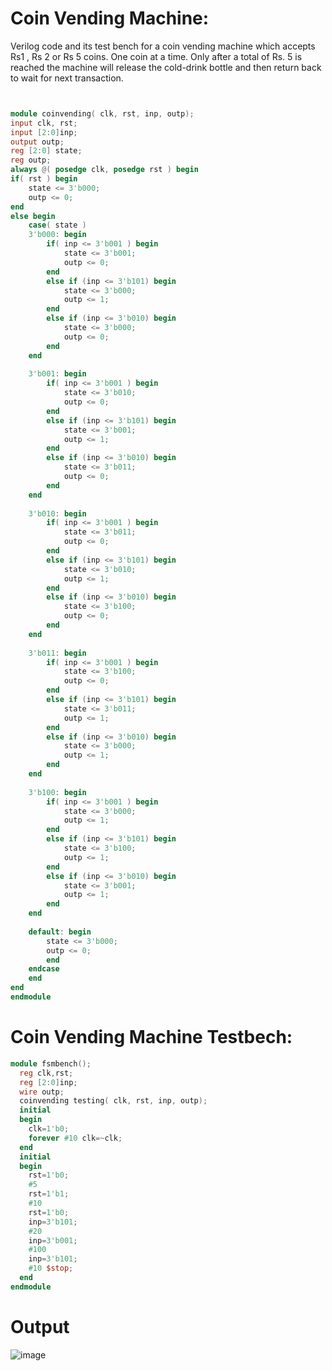 # Coin Vending Machine:
Verilog code and its test bench for a coin vending machine which accepts Rs1 , Rs 2 or Rs 5 coins. One coin at a
time. Only after a total of Rs. 5 is reached the machine will release the cold-drink bottle and then return back
to wait for next transaction.

```verilog 


module coinvending( clk, rst, inp, outp); 
input clk, rst;
input [2:0]inp; 
output outp; 
reg [2:0] state; 
reg outp; 
always @( posedge clk, posedge rst ) begin 
if( rst ) begin 
	state <= 3'b000; 
	outp <= 0; 
end 
else begin 
	case( state ) 
	3'b000: begin 
		if( inp <= 3'b001 ) begin 
			state <= 3'b001; 
			outp <= 0; 
		end 
		else if (inp <= 3'b101) begin 
			state <= 3'b000; 
			outp <= 1; 
		end 
		else if (inp <= 3'b010) begin 
			state <= 3'b000; 
			outp <= 0; 
		end 
	end 
	
	3'b001: begin 
		if( inp <= 3'b001 ) begin 
			state <= 3'b010; 
			outp <= 0; 
		end 
		else if (inp <= 3'b101) begin 
			state <= 3'b001; 
			outp <= 1; 
		end 
		else if (inp <= 3'b010) begin 
			state <= 3'b011; 
			outp <= 0; 
		end 
	end
	
	3'b010: begin 
		if( inp <= 3'b001 ) begin 
			state <= 3'b011; 
			outp <= 0; 
		end 
		else if (inp <= 3'b101) begin 
			state <= 3'b010; 
			outp <= 1; 
		end 
		else if (inp <= 3'b010) begin 
			state <= 3'b100; 
			outp <= 0; 
		end 
	end
	
	3'b011: begin 
		if( inp <= 3'b001 ) begin 
			state <= 3'b100; 
			outp <= 0; 
		end 
		else if (inp <= 3'b101) begin 
			state <= 3'b011; 
			outp <= 1; 
		end 
		else if (inp <= 3'b010) begin 
			state <= 3'b000; 
			outp <= 1; 
		end 
	end
	
	3'b100: begin 
		if( inp <= 3'b001 ) begin 
			state <= 3'b000; 
			outp <= 1; 
		end 
		else if (inp <= 3'b101) begin 
			state <= 3'b100; 
			outp <= 1; 
		end 
		else if (inp <= 3'b010) begin 
			state <= 3'b001; 
			outp <= 1; 
		end 
	end
	
	default: begin 
		state <= 3'b000; 
		outp <= 0; 
		end 
	endcase 
	end 
end
endmodule
```
# Coin Vending Machine Testbech:
``` Verilog
module fsmbench();
  reg clk,rst;
  reg [2:0]inp;
  wire outp;
  coinvending testing( clk, rst, inp, outp);
  initial
  begin
    clk=1'b0;
    forever #10 clk=~clk;
  end
  initial
  begin 
    rst=1'b0;
    #5
    rst=1'b1;
    #10
    rst=1'b0;
    inp=3'b101;
    #20
    inp=3'b001;
    #100 
    inp=3'b101;
    #10 $stop;
  end
endmodule
```
# Output
![image](https://github.com/userofmeet27/Verilog/assets/154442221/b14287cc-7e2a-499d-94d2-2e9ed4d13d76)

